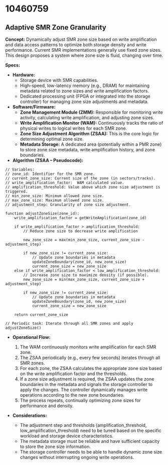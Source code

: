 # 10460759

## Adaptive SMR Zone Granularity

**Concept:** Dynamically adjust SMR zone size based on write amplification and data access patterns to optimize both storage density and write performance. Current SMR implementations generally use fixed zone sizes. This design proposes a system where zone size is fluid, changing over time.

**Specs:**

*   **Hardware:**
    *   Storage device with SMR capabilities.
    *   High-speed, low-latency memory (e.g., DRAM) for maintaining metadata related to zone sizes and write amplification factors.
    *   Dedicated processing unit (FPGA or integrated into the storage controller) for managing zone size adjustments and metadata.
*   **Software/Firmware:**
    *   **Zone Management Module (ZMM):** Responsible for monitoring write activity, calculating write amplification, and adjusting zone sizes.
    *   **Write Amplification Monitor (WAM):** Continuously tracks the ratio of physical writes to logical writes for each SMR zone.
    *   **Zone Size Adjustment Algorithm (ZSAA):**  This is the core logic for determining optimal zone size.
    *   **Metadata Storage:** A dedicated area (potentially within a PMR zone) to store zone size metadata, write amplification history, and zone boundaries.
*   **Algorithm (ZSAA – Pseudocode):**

```
// Variables:
// zone_id: Identifier for the SMR zone.
// current_zone_size: Current size of the zone (in sectors/tracks).
// write_amplification_factor:  WAM calculated value.
// amplification_threshold: Value above which zone size adjustment is triggered.
// min_zone_size: Minimum allowed zone size.
// max_zone_size: Maximum allowed zone size.
// adjustment_step: Granularity of zone size adjustment.

function adjustZoneSize(zone_id):
    write_amplification_factor = getWriteAmplification(zone_id)

    if write_amplification_factor > amplification_threshold:
        // Reduce zone size to decrease write amplification

        new_zone_size = max(min_zone_size, current_zone_size - adjustment_step)

        if new_zone_size != current_zone_size:
            // Update zone boundaries in metadata
            updateZoneBoundary(zone_id, new_zone_size)
            current_zone_size = new_zone_size
    else if write_amplification_factor < low_amplification_threshold:
        // Increase zone size to maximize density (if possible).
        new_zone_size = min(max_zone_size, current_zone_size + adjustment_step)

        if new_zone_size != current_zone_size:
            // Update zone boundaries in metadata
            updateZoneBoundary(zone_id, new_zone_size)
            current_zone_size = new_zone_size

    return current_zone_size

// Periodic task: Iterate through all SMR zones and apply adjustZoneSize()
```

*   **Operational Flow:**
    1.  The WAM continuously monitors write amplification for each SMR zone.
    2.  The ZSAA periodically (e.g., every few seconds) iterates through all SMR zones.
    3.  For each zone, the ZSAA calculates the appropriate zone size based on the write amplification factor and the thresholds.
    4.  If a zone size adjustment is required, the ZSAA updates the zone boundaries in the metadata and signals the storage controller to apply the changes. The controller dynamically manages write operations according to the new zone boundaries.
    5.  The process repeats, continually optimizing zone sizes for performance and density.

*   **Considerations:**
    *   The adjustment step and thresholds (amplification\_threshold, low\_amplification\_threshold) need to be tuned based on the specific workload and storage device characteristics.
    *   The metadata storage must be reliable and have sufficient capacity to store the zone size information.
    *   The storage controller needs to be able to handle dynamic zone size changes without interrupting ongoing write operations.